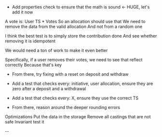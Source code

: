 - Add properties check to ensure that the math is sound <- HUGE, let's add it now

A vote is: User TS * Votes
So an allocation should use that
We need to remove the data from the valid allocation
And not from a random one

I think the best test is to simply store the contribution done
And see whether removing it is idempotent

We would need a ton of work to make it even better


Specifically, if a user removes their votes, we need to see that reflect correctly
Because that's key

- From there, try fixing with a reset on deposit and withdraw

- Add a test that checks every: initiative, user allocation, ensure they are zero after a deposit and a withdrawal
- Add a test that checks every: X, ensure they use the correct TS

- From there, reason around the deeper rounding errors



Optimizations
Put the data in the storage
Remove all castings that are not safe
Invariant test it

--